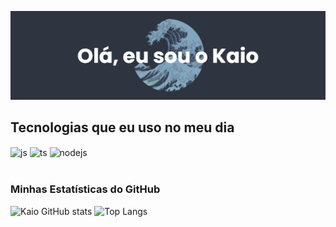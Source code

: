 [![MasterHead](https://github.com/Carnatie/Carnatie/blob/main/banner.png)](https://github.com/Carnatie) 

## Tecnologias que eu uso no meu dia

<div style="display: inline_block">
  <img align="center" alt="js" src="https://img.shields.io/badge/JavaScript-F7DF1E?style=for-the-badge&logo=javascript&logoColor=black" />
  <img align="center" alt="ts" src="https://img.shields.io/badge/TypeScript-007ACC?style=for-the-badge&logo=typescript&logoColor=white" />
  <img align="center" alt="nodejs" src="https://img.shields.io/badge/Node.js-43853D?style=for-the-badge&logo=node.js&logoColor=white" />
</div><br/>

### Minhas Estatísticas do GitHub

![Kaio GitHub stats](https://github-readme-stats.vercel.app/api?username=Carnatie&show_icons=true)
![Top Langs](https://github-readme-stats.vercel.app/api/top-langs/?username=Carnatie&layout=compact)
